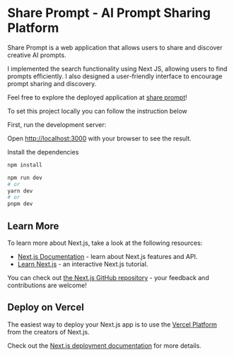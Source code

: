  # Share Prompt - AI Prompt Sharing Platform

Share Prompt is a web application that allows users to share and discover creative AI prompts.

I implemented the search functionality using Next JS, allowing users to find prompts efficiently.
I also designed a user-friendly interface to encourage prompt sharing and discovery.

Feel free to explore the deployed application at [share prompt](https://share-prompts-lovat.vercel.app/)!


To set this project locally  you can follow the instruction below

First, run the development server:

Open [http://localhost:3000](http://localhost:3000) with your browser to see the result.

Install the dependencies
```bash
npm install
```

```bash
npm run dev
# or
yarn dev
# or
pnpm dev
```

## Learn More

To learn more about Next.js, take a look at the following resources:

- [Next.js Documentation](https://nextjs.org/docs) - learn about Next.js features and API.
- [Learn Next.js](https://nextjs.org/learn) - an interactive Next.js tutorial.

You can check out [the Next.js GitHub repository](https://github.com/vercel/next.js/) - your feedback and contributions are welcome!

## Deploy on Vercel

The easiest way to deploy your Next.js app is to use the [Vercel Platform](https://vercel.com/new?utm_medium=default-template&filter=next.js&utm_source=create-next-app&utm_campaign=create-next-app-readme) from the creators of Next.js.

Check out the  [Next.js deployment documentation](https://nextjs.org/docs/deployment) for more details.
